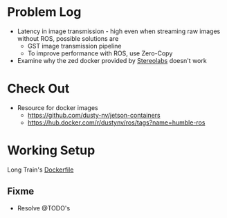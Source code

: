 # Problem Log
- Latency in image transmission - high even when streaming raw images without ROS, possible solutions are
    - GST image transmission pipeline
    - To improve performance with ROS, use Zero-Copy 
- Examine why the zed docker provided by [Stereolabs](wiki/DOCKER_ZED_ROS2_WRAPPER.md) doesn't work 

# Check Out
- Resource for docker images
    - https://github.com/dusty-nv/jetson-containers
    - https://hub.docker.com/r/dustynv/ros/tags?name=humble-ros

# Working Setup
Long Train's [Dockerfile](zed_2i_LONG/zed-2i-LONG.Dockerfile) 

## Fixme
- Resolve @TODO's